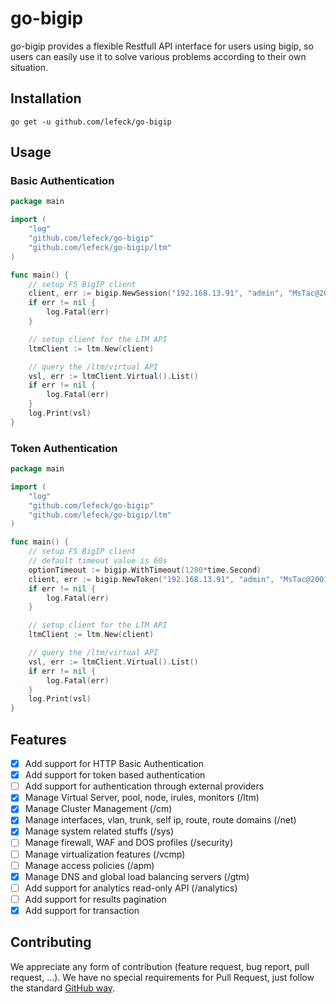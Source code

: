 # go-bigip

go-bigip provides a flexible Restfull API interface for users using bigip, so users can easily use it to solve various problems according to their own situation.

## Installation

```
go get -u github.com/lefeck/go-bigip
```


## Usage

### Basic Authentication
```go
package main

import (
	"log"
	"github.com/lefeck/go-bigip"
	"github.com/lefeck/go-bigip/ltm"
)

func main() {
	// setup F5 BigIP client
	client, err := bigip.NewSession("192.168.13.91", "admin", "MsTac@2001")
	if err != nil {
		log.Fatal(err)
	}

	// setup client for the LTM API
	ltmClient := ltm.New(client)

	// query the /ltm/virtual API
	vsl, err := ltmClient.Virtual().List()
	if err != nil {
		log.Fatal(err)
	}
	log.Print(vsl)
}
```

### Token Authentication
```go
package main

import (
	"log"
	"github.com/lefeck/go-bigip"
	"github.com/lefeck/go-bigip/ltm"
)

func main() {
	// setup F5 BigIP client
	// default timeout value is 60s
	optionTimeout := bigip.WithTimeout(1200*time.Second)
	client, err := bigip.NewToken("192.168.13.91", "admin", "MsTac@2001", "local", optionTimeout)
	if err != nil {
		log.Fatal(err)
	}

	// setup client for the LTM API
	ltmClient := ltm.New(client)

	// query the /ltm/virtual API
	vsl, err := ltmClient.Virtual().List()
	if err != nil {
		log.Fatal(err)
	}
	log.Print(vsl)
}
```

## Features

- [x] Add support for HTTP Basic Authentication
- [x] Add support for token based authentication
- [ ] Add support for authentication through external providers
- [x] Manage Virtual Server, pool, node, irules, monitors (/ltm)
- [x] Manage Cluster Management (/cm)
- [x] Manage interfaces, vlan, trunk, self ip, route, route domains (/net)
- [x] Manage system related stuffs (/sys)
- [ ] Manage firewall, WAF and DOS profiles (/security)
- [ ] Manage virtualization features (/vcmp)
- [ ] Manage access policies (/apm)
- [x] Manage DNS and global load balancing servers (/gtm)
- [ ] Add support for analytics read-only API (/analytics)
- [ ] Add support for results pagination
- [x] Add support for transaction

## Contributing

We appreciate any form of contribution (feature request, bug report,
pull request, ...). We have no special requirements for Pull Request,
just follow the standard [GitHub way](https://help.github.com/articles/using-pull-requests/).

